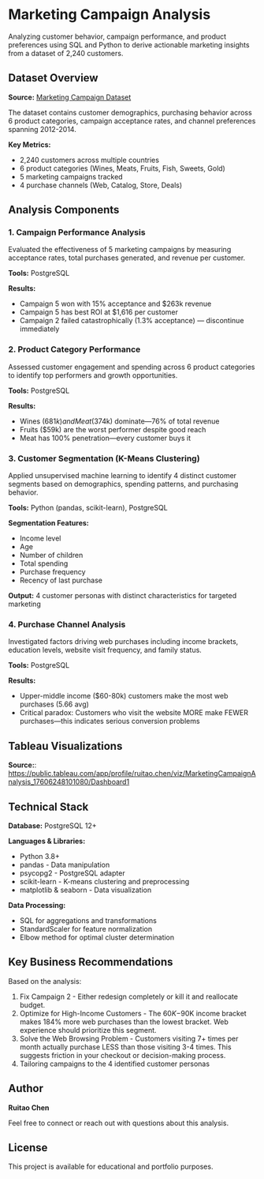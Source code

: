 # Marketing Campaign Analysis

Analyzing customer behavior, campaign performance, and product preferences using SQL and Python to derive actionable marketing insights from a dataset of 2,240 customers.

## Dataset Overview

**Source:** [Marketing Campaign Dataset](https://mavenanalytics.io/data-playground/marketing-campaign-results?utm_source=chatgpt.com)

The dataset contains customer demographics, purchasing behavior across 6 product categories, campaign acceptance rates, and channel preferences spanning 2012-2014.

**Key Metrics:**
- 2,240 customers across multiple countries
- 6 product categories (Wines, Meats, Fruits, Fish, Sweets, Gold)
- 5 marketing campaigns tracked
- 4 purchase channels (Web, Catalog, Store, Deals)

## Analysis Components

### 1. Campaign Performance Analysis
Evaluated the effectiveness of 5 marketing campaigns by measuring acceptance rates, total purchases generated, and revenue per customer.

**Tools:** PostgreSQL

**Results:**
- Campaign 5 won with 15% acceptance and $263k revenue
- Campaign 5 has best ROI at $1,616 per customer
- Campaign 2 failed catastrophically (1.3% acceptance) — discontinue immediately

### 2. Product Category Performance
Assessed customer engagement and spending across 6 product categories to identify top performers and growth opportunities.

**Tools:** PostgreSQL

**Results:**
- Wines ($681k) and Meat ($374k) dominate—76% of total revenue
- Fruits ($59k) are the worst performer despite good reach
- Meat has 100% penetration—every customer buys it

### 3. Customer Segmentation (K-Means Clustering)
Applied unsupervised machine learning to identify 4 distinct customer segments based on demographics, spending patterns, and purchasing behavior.

**Tools:** Python (pandas, scikit-learn), PostgreSQL

**Segmentation Features:**
- Income level
- Age
- Number of children
- Total spending
- Purchase frequency
- Recency of last purchase

**Output:** 4 customer personas with distinct characteristics for targeted marketing

### 4. Purchase Channel Analysis
Investigated factors driving web purchases including income brackets, education levels, website visit frequency, and family status.

**Tools:** PostgreSQL

**Results:**
- Upper-middle income ($60-80k) customers make the most web purchases (5.66 avg)
- Critical paradox: Customers who visit the website MORE make FEWER purchases—this indicates serious conversion problems

## Tableau Visualizations

**Source:**: https://public.tableau.com/app/profile/ruitao.chen/viz/MarketingCampaignAnalysis_17606248101080/Dashboard1

## Technical Stack

**Database:** PostgreSQL 12+

**Languages & Libraries:**
- Python 3.8+
- pandas - Data manipulation
- psycopg2 - PostgreSQL adapter
- scikit-learn - K-means clustering and preprocessing
- matplotlib & seaborn - Data visualization

**Data Processing:**
- SQL for aggregations and transformations
- StandardScaler for feature normalization
- Elbow method for optimal cluster determination

## Key Business Recommendations

Based on the analysis:
1. Fix Campaign 2 - Either redesign completely or kill it and reallocate budget.
2. Optimize for High-Income Customers - The $60K-$90K income bracket makes 184% more web purchases than the lowest bracket. Web experience should prioritize this segment.
3. Solve the Web Browsing Problem - Customers visiting 7+ times per month actually purchase LESS than those visiting 3-4 times. This suggests friction in your checkout or decision-making process.
4. Tailoring campaigns to the 4 identified customer personas

## Author

**Ruitao Chen**

Feel free to connect or reach out with questions about this analysis.

## License

This project is available for educational and portfolio purposes.
